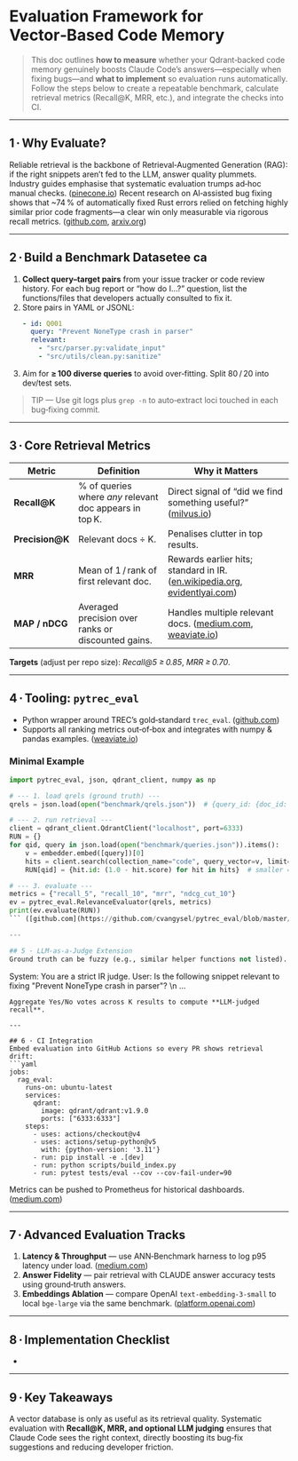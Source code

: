 # Evaluation Framework for Vector‑Based Code Memory

> This doc outlines **how to measure** whether your Qdrant‑backed code memory genuinely boosts Claude Code’s answers—especially when fixing bugs—and **what to implement** so evaluation runs automatically.  Follow the steps below to create a repeatable benchmark, calculate retrieval metrics (Recall\@K, MRR, etc.), and integrate the checks into CI.

---

## 1 · Why Evaluate?

Reliable retrieval is the backbone of Retrieval‑Augmented Generation (RAG): if the right snippets aren’t fed to the LLM, answer quality plummets. Industry guides emphasise that systematic evaluation trumps ad‑hoc manual checks. ([pinecone.io](https://www.pinecone.io/learn/series/vector-databases-in-production-for-busy-engineers/rag-evaluation/?utm_source=chatgpt.com)) Recent research on AI‑assisted bug fixing shows that \~74 % of automatically fixed Rust errors relied on fetching highly similar prior code fragments—a clear win only measurable via rigorous recall metrics. ([github.com](https://github.com/cvangysel/pytrec_eval/blob/master/examples/trec_eval.py?utm_source=chatgpt.com), [arxiv.org](https://arxiv.org/pdf/2310.08837?utm_source=chatgpt.com))

---

## 2 · Build a Benchmark Datasetee ca

1. **Collect query–target pairs** from your issue tracker or code review history.  For each bug report or “how do I…?” question, list the functions/files that developers actually consulted to fix it.
2. Store pairs in YAML or JSONL:
   ```yaml
   - id: Q001
     query: "Prevent NoneType crash in parser"
     relevant:
       - "src/parser.py:validate_input"
       - "src/utils/clean.py:sanitize"
   ```
3. Aim for **≥ 100 diverse queries** to avoid over‑fitting.  Split 80 / 20 into dev/test sets.

> TIP — Use git logs plus `grep -n` to auto‑extract loci touched in each bug‑fixing commit.

---

## 3 · Core Retrieval Metrics

| Metric           | Definition                                              | Why it Matters                                                                                                                                                                                                                                                                           |
| ---------------- | ------------------------------------------------------- | ---------------------------------------------------------------------------------------------------------------------------------------------------------------------------------------------------------------------------------------------------------------------------------------- |
| **Recall\@K**    | % of queries where *any* relevant doc appears in top K. | Direct signal of “did we find something useful?” ([milvus.io](https://milvus.io/ai-quick-reference/what-is-recall-in-the-context-of-vector-search-results-and-how-is-recall-typically-calculated-when-evaluating-an-ann-algorithm-against-groundtruth-neighbors?utm_source=chatgpt.com)) |
| **Precision\@K** | Relevant docs ÷ K.                                      | Penalises clutter in top results.                                                                                                                                                                                                                                                        |
| **MRR**          | Mean of 1 / rank of first relevant doc.                 | Rewards earlier hits; standard in IR. ([en.wikipedia.org](https://en.wikipedia.org/wiki/Mean_reciprocal_rank?utm_source=chatgpt.com), [evidentlyai.com](https://www.evidentlyai.com/ranking-metrics/mean-reciprocal-rank-mrr?utm_source=chatgpt.com))                                    |
| **MAP / nDCG**   | Averaged precision over ranks or discounted gains.      | Handles multiple relevant docs. ([medium.com](https://medium.com/%40plthiyagu/comprehensive-evaluation-metrics-for-retrieval-augmented-generation-rag-a846ec355c86?utm_source=chatgpt.com), [weaviate.io](https://weaviate.io/blog/retrieval-evaluation-metrics?utm_source=chatgpt.com)) |

**Targets** (adjust per repo size): *Recall\@5 ≥ 0.85*, *MRR ≥ 0.70*.

---

## 4 · Tooling: `pytrec_eval`

- Python wrapper around TREC’s gold‑standard `trec_eval`. ([github.com](https://github.com/cvangysel/pytrec_eval?utm_source=chatgpt.com))
- Supports all ranking metrics out‑of‑box and integrates with numpy & pandas examples. ([weaviate.io](https://weaviate.io/blog/retrieval-evaluation-metrics?utm_source=chatgpt.com))

### Minimal Example

````python
import pytrec_eval, json, qdrant_client, numpy as np

# --- 1. load qrels (ground truth) ---
qrels = json.load(open("benchmark/qrels.json"))  # {query_id: {doc_id: 1, ...}}

# --- 2. run retrieval ---
client = qdrant_client.QdrantClient("localhost", port=6333)
RUN = {}
for qid, query in json.load(open("benchmark/queries.json")).items():
    v = embedder.embed([query])[0]
    hits = client.search(collection_name="code", query_vector=v, limit=10)
    RUN[qid] = {hit.id: (1.0 - hit.score) for hit in hits}  # smaller = better

# --- 3. evaluate ---
metrics = {"recall_5", "recall_10", "mrr", "ndcg_cut_10"}
ev = pytrec_eval.RelevanceEvaluator(qrels, metrics)
print(ev.evaluate(RUN))
``` ([github.com](https://github.com/cvangysel/pytrec_eval/blob/master/examples/trec_eval.py?utm_source=chatgpt.com))

---

## 5 · LLM‑as‑a‑Judge Extension
Ground truth can be fuzzy (e.g., similar helper functions not listed). A 2024 survey details how **LLMs can grade relevance** with high inter‑annotator agreement when given a schema. ([arxiv.org](https://arxiv.org/abs/2411.15594?utm_source=chatgpt.com))  Prompt Claude:
````

System: You are a strict IR judge. User: Is the following snippet relevant to fixing "Prevent NoneType crash in parser"? \n ...&#x20;

````
Aggregate Yes/No votes across K results to compute **LLM‑judged recall**.

---

## 6 · CI Integration
Embed evaluation into GitHub Actions so every PR shows retrieval drift:
```yaml
jobs:
  rag_eval:
    runs-on: ubuntu-latest
    services:
      qdrant:
        image: qdrant/qdrant:v1.9.0
        ports: ["6333:6333"]
    steps:
      - uses: actions/checkout@v4
      - uses: actions/setup-python@v5
        with: {python-version: '3.11'}
      - run: pip install -e .[dev]
      - run: python scripts/build_index.py
      - run: pytest tests/eval --cov --cov-fail-under=90
````

Metrics can be pushed to Prometheus for historical dashboards. ([medium.com](https://medium.com/%40zilliz_learn/how-to-evaluate-a-vector-database-86dfdcc67d9b?utm_source=chatgpt.com))

---

## 7 · Advanced Evaluation Tracks

1. **Latency & Throughput** — use ANN‑Benchmark harness to log p95 latency under load. ([medium.com](https://medium.com/%40zilliz_learn/how-to-evaluate-a-vector-database-86dfdcc67d9b?utm_source=chatgpt.com))
2. **Answer Fidelity** — pair retrieval with CLAUDE answer accuracy tests using ground‑truth answers.
3. **Embeddings Ablation** — compare OpenAI `text-embedding‑3-small` to local `bge-large` via the same benchmark. ([platform.openai.com](https://platform.openai.com/docs/guides/embeddings?utm_source=chatgpt.com))

---

## 8 · Implementation Checklist

-

---

## 9 · Key Takeaways

A vector database is only as useful as its retrieval quality. Systematic evaluation with **Recall\@K, MRR, and optional LLM judging** ensures that Claude Code sees the right context, directly boosting its bug‑fix suggestions and reducing developer friction.
